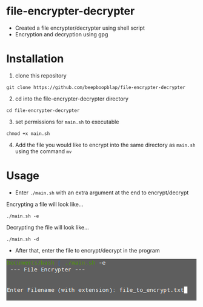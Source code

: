 # file-encrypter-decrypter

- Created a file encrypter/decrypter using shell script
- Encryption and decryption using gpg


# Installation

1. clone this repository
```
git clone https://github.com/beepboopblap/file-encrypter-decrypter
```
2. cd into the file-encrypter-decrypter directory
```
cd file-encrypter-decrypter
```
3. set permissions for ```main.sh``` to executable
```
chmod +x main.sh
```
4. Add the file you would like to encrypt into the same directory as ```main.sh``` using the command ```mv```


# Usage

- Enter ```./main.sh``` with an extra argument at the end to encrypt/decrypt

Encrypting a file will look like...
```
./main.sh -e
```
Decrypting the file will look like...
```
./main.sh -d
```

- After that, enter the file to encrypt/decrypt in the program

![preview picture](prev.png)
